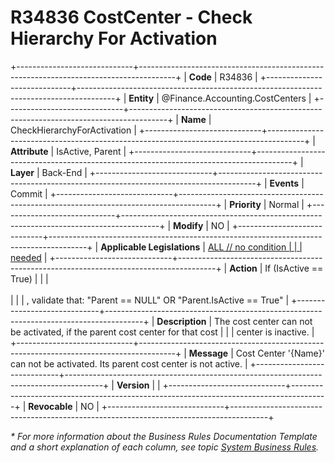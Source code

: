 ﻿---
erp.type: business-rule
erp.entity: Finance.Accounting.CostCenters
---

# R34836 CostCenter - Check Hierarchy For Activation
+-----------------------------+---------------------------------------------------------------------------------------+
| **Code**                    | R34836                                                                                |
+-----------------------------+---------------------------------------------------------------------------------------+
| **Entity**                  | @Finance.Accounting.CostCenters                                                     |
+-----------------------------+---------------------------------------------------------------------------------------+
| **Name**                    | CheckHierarchyForActivation                                                           |
+-----------------------------+---------------------------------------------------------------------------------------+
| **Attribute**               | IsActive, Parent                                                                      |
+-----------------------------+---------------------------------------------------------------------------------------+
| **Layer**                   | Back-End                                                                              |
+-----------------------------+---------------------------------------------------------------------------------------+
| **Events**                  | Commit                                                                                |
+-----------------------------+---------------------------------------------------------------------------------------+
| **Priority**                | Normal                                                                                |
+-----------------------------+---------------------------------------------------------------------------------------+
| **Modify**                  | NO                                                                                    |
+-----------------------------+---------------------------------------------------------------------------------------+
| **Applicable Legislations** | [ALL // no condition                                                                  |
|                             | needed](xref:applicable-legislations)                                                 |
+-----------------------------+---------------------------------------------------------------------------------------+
| **Action**                  | If (IsActive == True)                                                                 |
|                             | <br/><br/>                                                                            |
|                             | , validate that: \"Parent == NULL\" OR \"Parent.IsActive == True\"                    |
+-----------------------------+---------------------------------------------------------------------------------------+
| **Description**             | The cost center can not be activated, if the parent cost center for that cost         |
|                             | center is inactive.                                                                   |
+-----------------------------+---------------------------------------------------------------------------------------+
| **Message**                 | Cost Center '{Name}' can not be activated. Its parent cost center is not active.  |
+-----------------------------+---------------------------------------------------------------------------------------+
| **Version**                 |                                                                                       |
+-----------------------------+---------------------------------------------------------------------------------------+
| **Revocable**               | NO                                                                                    |
+-----------------------------+---------------------------------------------------------------------------------------+

*\* For more information about the Business Rules Documentation Template and a short explanation of each column, see
topic [System Business Rules](../templates/template-description-system-business-rules.md).*
